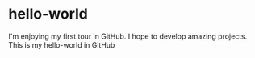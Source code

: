 hello-world
===========
I'm enjoying my first tour in GitHub. I hope to develop amazing projects.
This is my hello-world in GitHub
